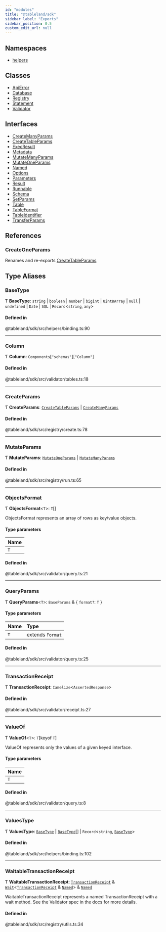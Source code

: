 ```yaml
---
id: "modules"
title: "@tableland/sdk"
sidebar_label: "Exports"
sidebar_position: 0.5
custom_edit_url: null
---
```


## Namespaces

- [helpers](namespaces/helpers.md)

## Classes

- [ApiError](classes/ApiError.md)
- [Database](classes/Database.md)
- [Registry](classes/Registry.md)
- [Statement](classes/Statement.md)
- [Validator](classes/Validator.md)

## Interfaces

- [CreateManyParams](interfaces/CreateManyParams.md)
- [CreateTableParams](interfaces/CreateTableParams.md)
- [ExecResult](interfaces/ExecResult.md)
- [Metadata](interfaces/Metadata.md)
- [MutateManyParams](interfaces/MutateManyParams.md)
- [MutateOneParams](interfaces/MutateOneParams.md)
- [Named](interfaces/Named.md)
- [Options](interfaces/Options.md)
- [Parameters](interfaces/Parameters.md)
- [Result](interfaces/Result.md)
- [Runnable](interfaces/Runnable.md)
- [Schema](interfaces/Schema.md)
- [SetParams](interfaces/SetParams.md)
- [Table](interfaces/Table.md)
- [TableFormat](interfaces/TableFormat.md)
- [TableIdentifier](interfaces/TableIdentifier.md)
- [TransferParams](interfaces/TransferParams.md)

## References

### CreateOneParams

Renames and re-exports [CreateTableParams](interfaces/CreateTableParams.md)

## Type Aliases

### BaseType

Ƭ **BaseType**: `string` \| `boolean` \| `number` \| `bigint` \| `Uint8Array` \| ``null`` \| `undefined` \| `Date` \| `SQL` \| `Record`<`string`, `any`\>

#### Defined in

@tableland/sdk/src/helpers/binding.ts:90

___

### Column

Ƭ **Column**: `Components`[``"schemas"``][``"Column"``]

#### Defined in

@tableland/sdk/src/validator/tables.ts:18

___

### CreateParams

Ƭ **CreateParams**: [`CreateTableParams`](interfaces/CreateTableParams.md) \| [`CreateManyParams`](interfaces/CreateManyParams.md)

#### Defined in

@tableland/sdk/src/registry/create.ts:78

___

### MutateParams

Ƭ **MutateParams**: [`MutateOneParams`](interfaces/MutateOneParams.md) \| [`MutateManyParams`](interfaces/MutateManyParams.md)

#### Defined in

@tableland/sdk/src/registry/run.ts:65

___

### ObjectsFormat

Ƭ **ObjectsFormat**<`T`\>: `T`[]

ObjectsFormat represents an array of rows as key/value objects.

#### Type parameters

| Name |
| :------ |
| `T` |

#### Defined in

@tableland/sdk/src/validator/query.ts:21

___

### QueryParams

Ƭ **QueryParams**<`T`\>: `BaseParams` & { `format?`: `T`  }

#### Type parameters

| Name | Type |
| :------ | :------ |
| `T` | extends `Format` |

#### Defined in

@tableland/sdk/src/validator/query.ts:25

___

### TransactionReceipt

Ƭ **TransactionReceipt**: `Camelize`<`AssertedResponse`\>

#### Defined in

@tableland/sdk/src/validator/receipt.ts:27

___

### ValueOf

Ƭ **ValueOf**<`T`\>: `T`[keyof `T`]

ValueOf represents only the values of a given keyed interface.

#### Type parameters

| Name |
| :------ |
| `T` |

#### Defined in

@tableland/sdk/src/validator/query.ts:8

___

### ValuesType

Ƭ **ValuesType**: [`BaseType`](modules.md#basetype) \| [`BaseType`](modules.md#basetype)[] \| `Record`<`string`, [`BaseType`](modules.md#basetype)\>

#### Defined in

@tableland/sdk/src/helpers/binding.ts:102

___

### WaitableTransactionReceipt

Ƭ **WaitableTransactionReceipt**: [`TransactionReceipt`](modules.md#transactionreceipt) & [`Wait`](interfaces/helpers.Wait.md)<[`TransactionReceipt`](modules.md#transactionreceipt) & [`Named`](interfaces/Named.md)\> & [`Named`](interfaces/Named.md)

WaitableTransactionReceipt represents a named TransactionReceipt with a wait method.
See the Validator spec in the docs for more details.

#### Defined in

@tableland/sdk/src/registry/utils.ts:34
